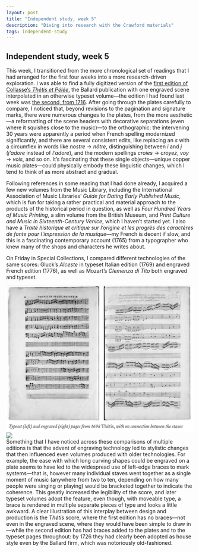```yaml
---
layout: post
title: "Independent study, week 5"
description: "Diving into research with the Crawford materials"
tags: independent-study
---
```

## Independent study, week 5

This week, I transitioned from the more chronological set of readings that I had arranged for the first four weeks into a more research-driven exploration. I was able to find a fully digitized version of the [first edition of Collasse’s _Thétis et Pélée_,](https://gallica.bnf.fr/ark:/12148/btv1b90627712/f2.item) the Ballard publication with one engraved scene interpolated in an otherwise typeset volume—the edition I had found last week was [the second, from 1716](https://digital.library.unt.edu/ark:/67531/metadc4/m1/9/). After going through the plates carefully to compare, I noticed that, beyond revisions to the pagination and signature marks, there were numerous changes to the plates, from the more aesthetic—a reformatting of the scene headers with decorative separations (even where it squishes close to the music)—to the orthographic: the intervening 30 years were apparently a period when French spelling modernized significantly, and there are several consistent edits, like replacing an _s_ with a circumflex in words like _nostre_ → _nôtre_, distinguishing between _i_ and _j_ (_j’adore_ instead of _I’adore_), and the modern spellings _croies_ → _croyez_, _voy_ → _vois_, and so on. It’s fascinating that these single objects—unique copper music plates—could physically embody these linguistic changes, which I tend to think of as more abstract and gradual.

Following references in some reading that I had done already, I acquired a few new volumes from the Music Library, including the International Association of Music Libraries’ _Guide for Dating Early Published Music_, which is fun for taking a rather practical and material approach to the products of the historical period in question, as well as _Four Hundred Years of Music Printing_, a slim volume from the British Museum, and _Print Culture and Music in Sixteenth-Century Venice_, which I haven’t started yet. I also have a _Traité historique et critique sur l’origine et les progrès des caractères de fonte pour l’impression de la musique_—my French is decent if slow, and this is a fascinating contemporary account (1765) from a typographer who knew many of the shops and characters he writes about.

On Friday in Special Collections, I compared different technologies of the same scores: Gluck’s _Alceste_ in typeset Italian edition (1769) and engraved French edition (1776), as well as Mozart’s _Clemenza di Tito_ both engraved and typeset. 

<img src='https://raw.githubusercontent.com/emdashemma/emdashemma.github.io/main/uploads/thetis_1689.png' width="600" align="left">

<img src='https://raw.githubusercontent.com/emdashemma/emdashemma.github.io/main/uploads/thetis_1716.png' width="600" align="left">

Something that I have noticed across these comparisons of multiple editions is that the advent of engraving technology led to stylistic changes that then influenced even volumes produced with older technologies. For example, the ease with which long curving shapes could be engraved on a plate seems to have led to the widespread use of left-edge braces to mark systems—that is, however many individual staves went together as a single moment of music (anywhere from two to ten, depending on how many people were singing or playing) would be bracketed together to indicate the coherence. This greatly increased the legibility of the score, and later typeset volumes adopt the feature, even though, with moveable type, a brace is rendered in multiple separate pieces of type and looks a little awkward. A clear illustration of this interplay between design and production is the _Thétis_ score, where the first edition has no braces—not even in the engraved scene, where they would have been simple to draw in—while the second edition has had braces added to the plates and to the typeset pages throughout: by 1726 they had clearly been adopted as house style even by the Ballard firm, which was notoriously old-fashioned.
